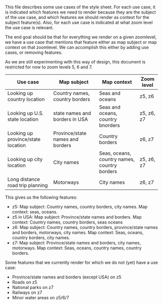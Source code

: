 This file describes some use cases of the style sheet. For each use case, it is indicated which features we need to render because they are the subject of the use case, and which features we should render as context for the subject feature(s). Also, for each use case is indicated at what zoom level the use case is relevant.

The end goal should be that for everything we render on a given zoomlevel, we have a use case that mentions that feature either as map subject or map context on that zoomlevel. We can accomplish this either by adding use cases, or removing features.

As we are still experimenting with this way of design, this document is restricted for now to zoom levels 5, 6 and 7.

| Use case | Map subject | Map context | Zoom level |
| --- | --- | --- | --- |
| Looking up country location | Country names, country borders | Seas and oceans | z5, z6 |
| Looking up U.S. state location | state names and borders in USA  | Seas and oceans, country bnorders | z5, z6, z7 |
| Looking up province/state location|Province/state names and borders|Country borders | z6, z7 |
| Looking up city location | City names | Seas, oceans, country names, country borders | z5, z6, z7 |
| Long distance road trip planning | Motorways | City names | z6, z7 |

This gives us the following features:
* z5: Map subject: Country names, country borders, city names. Map context: seas, oceans.
* z5 in USA: Map subject: Province/state names and borders. Map context: Country names, country borders, seas oceans
* z6: Map subject: Country names, country borders, province/state names and borders, motorways, city names. Map context: Seas, oceans, country borders, city names.
* z7: Map subject: Province/state names and borders, city names, motorways. Map context: Seas, oceans, country names, country borders.

Some features that we currently render for which we do not (yet) have a use case:
* Province/state names and borders (except USA) on z5
* Roads on z5
* National parks on z7
* Railways on z7
* Minor water areas on z5/6/7
